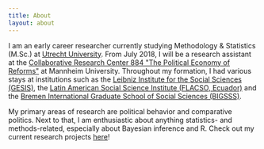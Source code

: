 ```yaml
---
title: About
layout: about
---
```


I am an early career researcher currently studying Methodology & Statistics (M.Sc.) at [Utrecht University](https://www.uu.nl/masters/en/methodology-and-statistics-behavioural-biomedical-and-social-sciences). From July 2018, I will be a research assistant at the [Collaborative Research Center 884 "The Political Economy of Reforms"](http://reforms.uni-mannheim.de/) at Mannheim University. Throughout my formation, I had various stays at institutions such as the [Leibniz Institute for the Social Sciences (GESIS)](https://www.gesis.org/en/home/), the [Latin American Social Science Institute (FLACSO, Ecuador)](https://www.flacso.edu.ec/portal/en) and the [Bremen International Graduate School of Social Sciences (BIGSSS)](https://www.bigsss-bremen.de/).

My primary areas of research are political behavior and comparative politics. Next to that, I am enthusiastic about anything statistics- and methods-related, especially about Bayesian inference and R. Check out my current research projects [here](https://lion-be.github.io/projects.html)!

